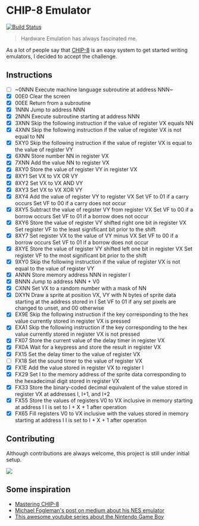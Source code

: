# CHIP-8 Emulator

[![Build Status](https://travis-ci.org/adrianovalente/chip8-emulator.svg?branch=master)](https://travis-ci.org/adrianovalente/chip8-emulator)

> Hardware Emulation has always fascinated me.

As a lot of people say that [CHIP-8](https://en.wikipedia.org/wiki/CHIP-8) is an easy system to get started writing emulators, I decided to accept the challenge.

## Instructions
- [ ] ~0NNN Execute machine language subroutine at address NNN~
- [x] 00E0 Clear the screen
- [x] 00EE Return from a subroutine
- [x] 1NNN Jump to address NNN
- [x] 2NNN Execute subroutine starting at address NNN
- [x] 3XNN Skip the following instruction if the value of register VX equals NN
- [x] 4XNN Skip the following instruction if the value of register VX is not equal to NN
- [x] 5XY0 Skip the following instruction if the value of register VX is equal to the value of register VY
- [x] 6XNN Store number NN in register VX
- [x] 7XNN Add the value NN to register VX
- [x] 8XY0 Store the value of register VY in register VX
- [x] 8XY1 Set VX to VX OR VY
- [x] 8XY2 Set VX to VX AND VY
- [x] 8XY3 Set VX to VX XOR VY
- [x] 8XY4 Add the value of register VY to register VX
  Set VF to 01 if a carry occurs
  Set VF to 00 if a carry does not occur
- [x] 8XY5 Subtract the value of register VY from register VX
  Set VF to 00 if a borrow occurs
  Set VF to 01 if a borrow does not occur
- [x] 8XY6 Store the value of register VY shifted right one bit in register VX
  Set register VF to the least significant bit prior to the shift
- [x] 8XY7 Set register VX to the value of VY minus VX
  Set VF to 00 if a borrow occurs
  Set VF to 01 if a borrow does not occur
- [x] 8XYE Store the value of register VY shifted left one bit in register VX
  Set register VF to the most significant bit prior to the shift
- [x] 9XY0 Skip the following instruction if the value of register VX is not equal to the value of register VY
- [x] ANNN Store memory address NNN in register I
- [x] BNNN Jump to address NNN + V0
- [x] CXNN Set VX to a random number with a mask of NN
- [x] DXYN Draw a sprite at position VX, VY with N bytes of sprite data starting at the address stored in I
  Set VF to 01 if any set pixels are changed to unset, and 00 otherwise
- [x] EX9E Skip the following instruction if the key corresponding to the hex value currently stored in register VX is pressed
- [x] EXA1 Skip the following instruction if the key corresponding to the hex value currently stored in register VX is not pressed
- [x] FX07 Store the current value of the delay timer in register VX
- [x] FX0A Wait for a keypress and store the result in register VX
- [x] FX15 Set the delay timer to the value of register VX
- [ ] FX18 Set the sound timer to the value of register VX
- [x] FX1E Add the value stored in register VX to register I
- [x] FX29 Set I to the memory address of the sprite data corresponding to the hexadecimal digit stored in register VX
- [x] FX33 Store the binary-coded decimal equivalent of the value stored in register VX at addresses I, I+1, and I+2
- [x] FX55 Store the values of registers V0 to VX inclusive in memory starting at address I
  I is set to I + X + 1 after operation
- [x] FX65 Fill registers V0 to VX inclusive with the values stored in memory starting at address I
  I is set to I + X + 1 after operation

## Contributing

Although contributions are always welcome, this project is still under initial setup.

![](http://24.media.tumblr.com/tumblr_m3x648wxbj1ru99qvo1_500.png)

## Some inspiration

- [Mastering CHIP-8](http://mattmik.com/files/chip8/mastering/chip8.html)
- [Michael Fogleman's post on medium about his NES emulator](https://medium.com/@fogleman/i-made-an-nes-emulator-here-s-what-i-learned-about-the-original-nintendo-2e078c9b28fe)
- [This awesome youtube series about the Nintendo Game Boy](https://www.youtube.com/watch?v=RZUDEaLa5Nw)

